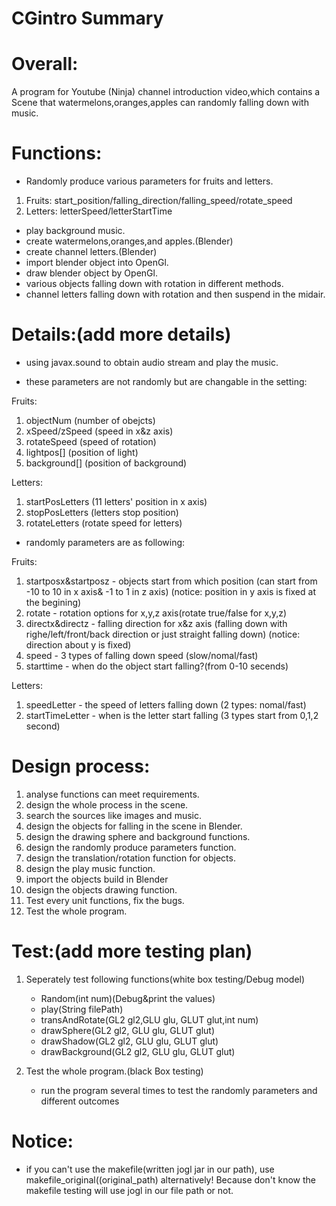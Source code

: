 # CGintro Summary

# Overall:

A program for Youtube (Ninja) channel introduction video,which contains a Scene that watermelons,oranges,apples can randomly falling down with music.

# Functions:

+ Randomly produce various parameters for fruits and letters.
1.  Fruits: start_position/falling_direction/falling_speed/rotate_speed
2.  Letters: letterSpeed/letterStartTime
+ play background music.
+ create watermelons,oranges,and apples.(Blender)
+ create channel letters.(Blender)
+ import blender object into OpenGl.
+ draw blender object by OpenGl.
+ various objects falling down with rotation in different methods.
+ channel letters falling down with rotation and then suspend in the midair.

# Details:(add more details)

+   using javax.sound to obtain audio stream and play the music.

+   these parameters are not randomly but are changable in the setting:

Fruits:
1.  objectNum (number of obejcts)
2.  xSpeed/zSpeed (speed in x&z axis)
3.  rotateSpeed (speed of rotation)
4.  lightpos[] (position of light)
5.  background[] (position of background)

Letters:
1.  startPosLetters (11 letters' position in x axis)
2.  stopPosLetters (letters stop position)
3.  rotateLetters (rotate speed for letters)

+   randomly parameters are as following:

Fruits:
1.  startposx&startposz - objects start from which position (can start from -10 to 10 in x axis& -1 to 1 in z axis)
(notice: position in y axis is fixed at the begining) 
2.  rotate - rotation options for x,y,z axis(rotate true/false for x,y,z)
3.	directx&directz - falling direction for x&z axis (falling down with righe/left/front/back direction or just straight falling down)
(notice: direction about y is fixed) 
4.	speed - 3 types of falling down speed (slow/nomal/fast)
5.	starttime - when do the object start falling?(from 0-10 secends)

Letters:
1.  speedLetter - the speed of letters falling down (2 types: nomal/fast)
2.  startTimeLetter - when is the letter start falling (3 types  start from 0,1,2 second)

# Design process:

1.  analyse functions can meet requirements.
2.  design the whole process in the scene.
3.  search the sources like images and music.
4.  design the objects for falling in the scene in Blender.
5.  design the drawing sphere and background functions.
6.  design the randomly produce parameters function.
7.  design the translation/rotation function for objects.
8.  design the play music function.
10. import the objects build in Blender
11. design the objects drawing function.
12.  Test every unit functions, fix the bugs.
13.  Test the whole program.

# Test:(add more testing plan)

1.  Seperately test following functions(white box testing/Debug model)

    +   Random(int num)(Debug&print the values)
    +   play(String filePath)
    +   transAndRotate(GL2 gl2,GLU glu, GLUT glut,int num)
    +   drawSphere(GL2 gl2, GLU glu, GLUT glut)
    +   drawShadow(GL2 gl2, GLU glu, GLUT glut)
    +   drawBackground(GL2 gl2, GLU glu, GLUT glut)

2.  Test the whole program.(black Box testing)

    +   run the program several times to test the randomly parameters and different outcomes

# Notice:
+   if you can't use the makefile(written jogl jar in our path), use makefile_original((original_path) alternatively!
 Because don't know the makefile testing will use jogl in our file path or not.


